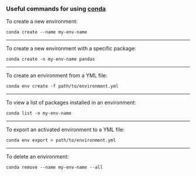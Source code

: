 ### Useful commands for using [conda](https://docs.conda.io/projects/conda/)

To create a new environment:

```
conda create --name my-env-name
```

---

To create a new environment with a specific package:

```
conda create -n my-env-name pandas
```

---

To create an environment from a YML file:

```
conda env create -f path/to/environment.yml
```

---

To view a list of packages installed in an environment:

```
conda list -n my-env-name
```

---

To export an activated environment to a YML file:

```
conda env export > path/to/environment.yml
```

---

To delete an environment:

```
conda remove --name my-env-name --all
```
